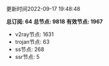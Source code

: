更新时间2022-09-17 19:48:48

**总订阅: 64**
**总节点: 9818**
**有效节点: 1967**
- v2ray节点: 1631
- trojan节点: 63
- ss节点: 268
- ssr节点: 5
